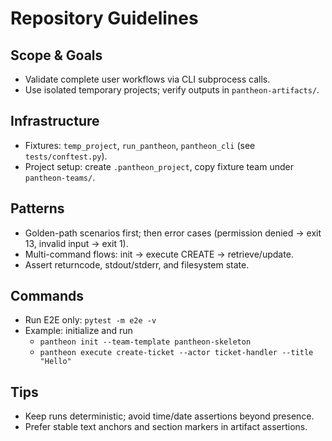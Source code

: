 # Repository Guidelines

## Scope & Goals
- Validate complete user workflows via CLI subprocess calls.
- Use isolated temporary projects; verify outputs in `pantheon-artifacts/`.

## Infrastructure
- Fixtures: `temp_project`, `run_pantheon`, `pantheon_cli` (see `tests/conftest.py`).
- Project setup: create `.pantheon_project`, copy fixture team under `pantheon-teams/`.

## Patterns
- Golden-path scenarios first; then error cases (permission denied → exit 13, invalid input → exit 1).
- Multi-command flows: init → execute CREATE → retrieve/update.
- Assert returncode, stdout/stderr, and filesystem state.

## Commands
- Run E2E only: `pytest -m e2e -v`
- Example: initialize and run
  - `pantheon init --team-template pantheon-skeleton`
  - `pantheon execute create-ticket --actor ticket-handler --title "Hello"`

## Tips
- Keep runs deterministic; avoid time/date assertions beyond presence.
- Prefer stable text anchors and section markers in artifact assertions.

